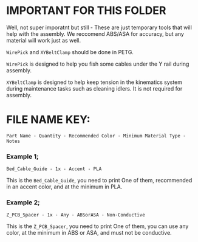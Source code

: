 # IMPORTANT FOR THIS FOLDER
Well, not super imporatnt but still - These are just temporary tools that will help with the assembly. We reccomend ABS/ASA for accuracy, but any material will work just as well.

`WirePick` and `XYBeltClamp` should be done in PETG.

`WirePick` is designed to help you fish some cables under the Y rail during assembly.

`XYBeltClamp` is designed to help keep tension in the kinematics system during maintenance tasks such as cleaning idlers. It is not required for assembly.

# FILE NAME KEY:
`Part Name - Quantity - Recommended Color - Minimum Material Type - Notes`

### Example 1;
`Bed_Cable_Guide - 1x - Accent - PLA`  

This is the `Bed_Cable_Guide`, you need to print One of them, recommended in an accent color, and at the minimum in PLA.

### Example 2;
`Z_PCB_Spacer - 1x - Any - ABSorASA - Non-Conductive`

This is the `Z_PCB_Spacer`, you need to print One of them, you can use any color, at the minimum in ABS or ASA, and must not be conductive.